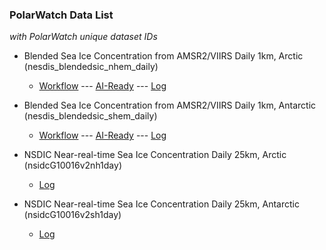 ### PolarWatch Data List
_with PolarWatch unique dataset IDs_

* Blended Sea Ice Concentration from AMSR2/VIIRS Daily 1km, Arctic (nesdis_blendedsic_nhem_daily)
    + [Workflow](datasets/nesdis_blendedsic_nhem_daily/dmp.html) --- 
    [AI-Ready](datasets/nesdis_blendedsic_nhem_daily/ai-ready.html)  ---
    [Log](datasets/nesdis_blendedsic_nhem_daily/logs.html)   
    
* Blended Sea Ice Concentration from AMSR2/VIIRS Daily 1km, Antarctic (nesdis_blendedsic_shem_daily)
    + [Workflow](datasets/nesdis_blendedsic_shem_daily/dmp.html) --- 
    [AI-Ready](datasets/nesdis_blendedsic_shem_daily/ai-ready.html) --- [Log](datasets/nesdis_blendedsic_shem_daily/logs.html) 

* NSDIC Near-real-time Sea Ice Concentration Daily 25km, Arctic (nsidcG10016v2nh1day)
    + [Log](datasets/nsidcG10016v2nh1day/logs.html)   

* NSDIC Near-real-time Sea Ice Concentration Daily 25km, Antarctic (nsidcG10016v2sh1day)
    + [Log](datasets/nsidcG10016v2sh1day/logs.html)   
